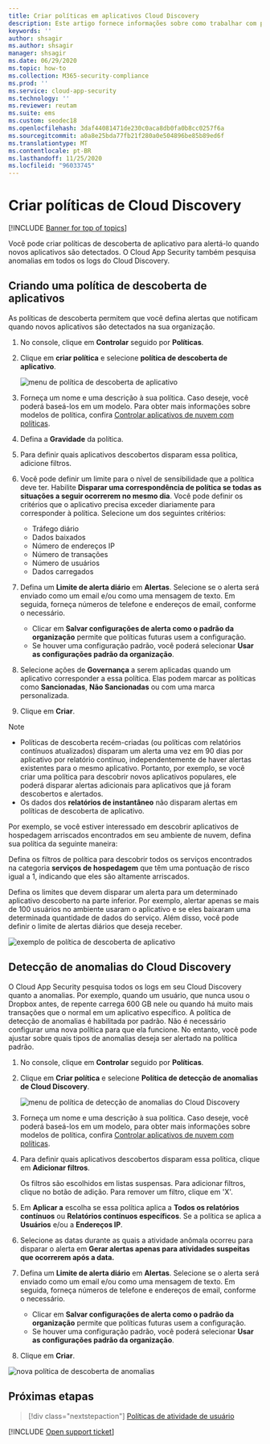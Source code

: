 ```yaml
---
title: Criar políticas em aplicativos Cloud Discovery
description: Este artigo fornece informações sobre como trabalhar com políticas do Cloud Discovery.
keywords: ''
author: shsagir
ms.author: shsagir
manager: shsagir
ms.date: 06/29/2020
ms.topic: how-to
ms.collection: M365-security-compliance
ms.prod: ''
ms.service: cloud-app-security
ms.technology: ''
ms.reviewer: reutam
ms.suite: ems
ms.custom: seodec18
ms.openlocfilehash: 3daf44081471de230c0aca8db0fa0b8cc0257f6a
ms.sourcegitcommit: a0a8e25bda77fb21f280a0e504896be85b89ed6f
ms.translationtype: MT
ms.contentlocale: pt-BR
ms.lasthandoff: 11/25/2020
ms.locfileid: "96033745"
---
```

# <a name="create-cloud-discovery-policies"></a>Criar políticas de Cloud Discovery

[!INCLUDE [Banner for top of topics](includes/banner.md)]

Você pode criar políticas de descoberta de aplicativo para alertá-lo quando novos aplicativos são detectados. O Cloud App Security também pesquisa anomalias em todos os logs do Cloud Discovery.

## <a name="creating-an-app-discovery-policy"></a>Criando uma política de descoberta de aplicativos

As políticas de descoberta permitem que você defina alertas que notificam quando novos aplicativos são detectados na sua organização.

1. No console, clique em **Controlar** seguido por **Políticas**.

2. Clique em **criar política** e selecione **política de descoberta de aplicativo**.

    ![menu de política de descoberta de aplicativo](media/app-discovery-policy-menu.png "menu de política de descoberta de aplicativo")

3. Forneça um nome e uma descrição à sua política. Caso deseje, você poderá baseá-los em um modelo. Para obter mais informações sobre modelos de política, confira [Controlar aplicativos de nuvem com políticas](control-cloud-apps-with-policies.md).

4. Defina a **Gravidade** da política.

5. Para definir quais aplicativos descobertos disparam essa política, adicione filtros.

6. Você pode definir um limite para o nível de sensibilidade que a política deve ter. Habilite **Disparar uma correspondência de política se todas as situações a seguir ocorrerem no mesmo dia**. Você pode definir os critérios que o aplicativo precisa exceder diariamente para corresponder à política. Selecione um dos seguintes critérios:
    - Tráfego diário
    - Dados baixados
    - Número de endereços IP
    - Número de transações
    - Número de usuários
    - Dados carregados

7. Defina um **Limite de alerta diário** em **Alertas**. Selecione se o alerta será enviado como um email e/ou como uma mensagem de texto. Em seguida, forneça números de telefone e endereços de email, conforme o necessário.
    - Clicar em **Salvar configurações de alerta como o padrão da organização** permite que políticas futuras usem a configuração.
    - Se houver uma configuração padrão, você poderá selecionar **Usar as configurações padrão da organização**.

8. Selecione ações de **Governança** a serem aplicadas quando um aplicativo corresponder a essa política. Elas podem marcar as políticas como **Sancionadas**, **Não Sancionadas** ou com uma marca personalizada.

9. Clique em **Criar**.

> [!NOTE]
>
> - Políticas de descoberta recém-criadas (ou políticas com relatórios contínuos atualizados) disparam um alerta uma vez em 90 dias por aplicativo por relatório contínuo, independentemente de haver alertas existentes para o mesmo aplicativo. Portanto, por exemplo, se você criar uma política para descobrir novos aplicativos populares, ele poderá disparar alertas adicionais para aplicativos que já foram descobertos e alertados.
> - Os dados dos **relatórios de instantâneo** não disparam alertas em políticas de descoberta de aplicativo.

Por exemplo, se você estiver interessado em descobrir aplicativos de hospedagem arriscados encontrados em seu ambiente de nuvem, defina sua política da seguinte maneira:

Defina os filtros de política para descobrir todos os serviços encontrados na categoria **serviços de hospedagem** que têm uma pontuação de risco igual a 1, indicando que eles são altamente arriscados.

Defina os limites que devem disparar um alerta para um determinado aplicativo descoberto na parte inferior. Por exemplo, alertar apenas se mais de 100 usuários no ambiente usaram o aplicativo e se eles baixaram uma determinada quantidade de dados do serviço. Além disso, você pode definir o limite de alertas diários que deseja receber.

![exemplo de política de descoberta de aplicativo](media/app-discovery-policy-example.png "exemplo de política de descoberta de aplicativo")

## <a name="cloud-discovery-anomaly-detection"></a>Detecção de anomalias do Cloud Discovery

O Cloud App Security pesquisa todos os logs em seu Cloud Discovery quanto a anomalias. Por exemplo, quando um usuário, que nunca usou o Dropbox antes, de repente carrega 600 GB nele ou quando há muito mais transações que o normal em um aplicativo específico. A política de detecção de anomalias é habilitada por padrão. Não é necessário configurar uma nova política para que ela funcione. No entanto, você pode ajustar sobre quais tipos de anomalias deseja ser alertado na política padrão.

1. No console, clique em **Controlar** seguido por **Políticas**.

2. Clique em **Criar política** e selecione **Política de detecção de anomalias de Cloud Discovery**.

    ![menu de política de detecção de anomalias do Cloud Discovery](media/cloud-discovery-anomaly-detection-policy-menu.png "menu de política de detecção de anomalias do Cloud Discovery")

3. Forneça um nome e uma descrição à sua política. Caso deseje, você poderá baseá-los em um modelo, para obter mais informações sobre modelos de política, confira [Controlar aplicativos de nuvem com políticas](control-cloud-apps-with-policies.md).

4. Para definir quais aplicativos descobertos disparam essa política, clique em **Adicionar filtros**.

    Os filtros são escolhidos em listas suspensas. Para adicionar filtros, clique no botão de adição. Para remover um filtro, clique em 'X'.

5. Em **Aplicar a** escolha se essa política aplica a **Todos os relatórios contínuos** ou **Relatórios contínuos específicos**. Se a política se aplica a **Usuários** e/ou a **Endereços IP**.

6. Selecione as datas durante as quais a atividade anômala ocorreu para disparar o alerta em **Gerar alertas apenas para atividades suspeitas que ocorrerem após a data.**

7. Defina um **Limite de alerta diário** em **Alertas**. Selecione se o alerta será enviado como um email e/ou como uma mensagem de texto. Em seguida, forneça números de telefone e endereços de email, conforme o necessário.
    - Clicar em **Salvar configurações de alerta como o padrão da organização** permite que políticas futuras usem a configuração.
    - Se houver uma configuração padrão, você poderá selecionar **Usar as configurações padrão da organização**.

8. Clique em **Criar**.

![nova política de descoberta de anomalias](media/new-discovery-anomaly-policy.png "nova política de descoberta de anomalias")

## <a name="next-steps"></a>Próximas etapas

> [!div class="nextstepaction"]
> [Políticas de atividade de usuário](user-activity-policies.md)

[!INCLUDE [Open support ticket](includes/support.md)]

